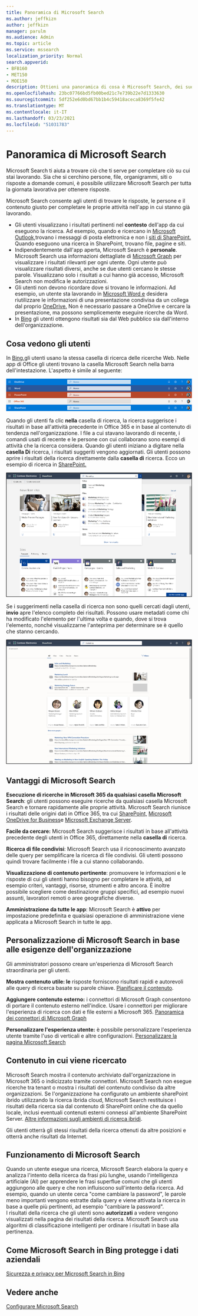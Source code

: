 ```yaml
---
title: Panoramica di Microsoft Search
ms.author: jeffkizn
author: jeffkizn
manager: parulm
ms.audience: Admin
ms.topic: article
ms.service: mssearch
localization_priority: Normal
search.appverid:
- BFB160
- MET150
- MOE150
description: Ottieni una panoramica di cosa è Microsoft Search, dei suoi vantaggi e delle app che supportano Microsoft Search.
ms.openlocfilehash: 23bc07766bd5fb00bed21c7e739b22e7d1333630
ms.sourcegitcommit: 5df252e6d0bd67bb1b4c59418aceca8369f5fe42
ms.translationtype: MT
ms.contentlocale: it-IT
ms.lasthandoff: 03/23/2021
ms.locfileid: "51031783"
---
```

# <a name="overview-of-microsoft-search"></a>Panoramica di Microsoft Search

Microsoft Search ti aiuta a trovare ciò che ti serve per completare ciò su cui stai lavorando. Sia che si cerchino persone, file, organigrammi, siti o risposte a domande comuni, è possibile utilizzare Microsoft Search per tutta la giornata lavorativa per ottenere risposte.

Microsoft Search consente agli utenti di trovare le risposte, le persone e il contenuto giusto per completare le proprie attività nell'app in cui stanno già lavorando.

- Gli utenti visualizzano i risultati pertinenti nel **contesto** dell'app da cui eseguono la ricerca. Ad esempio, quando e ricercano in [Microsoft Outlook,](https://www.microsoft.com/outlook)trovano i messaggi di posta elettronica e non i [siti di SharePoint.](http://sharepoint.com/) Quando eseguono una ricerca in SharePoint, trovano file, pagine e siti.
- Indipendentemente dall'app aperta, Microsoft Search è **personale**. Microsoft Search usa informazioni dettagliate di [Microsoft Graph](https://developer.microsoft.com/graph/) per visualizzare i risultati rilevanti per ogni utente. Ogni utente può visualizzare risultati diversi, anche se due utenti cercano le stesse parole. Visualizzano solo i risultati a cui hanno già accesso, Microsoft Search non modifica le autorizzazioni.
- Gli utenti non devono ricordare dove si trovano le informazioni. Ad esempio, un utente sta lavorando in [Microsoft Word e](https://products.office.com/word) desidera riutilizzare le informazioni di una presentazione condivisa da un collega dal proprio [OneDrive.](https://onedrive.live.com/about/) Non è necessario passare a OneDrive e cercare la presentazione, ma possono semplicemente eseguire ricerche da Word.
- In [Bing](https://bing.com) gli utenti ottengono risultati sia dal Web pubblico sia dall'interno dell'organizzazione.

## <a name="what-users-see"></a>Cosa vedono gli utenti

In [Bing,](https://bing.com)gli utenti usano la stessa casella di ricerca delle ricerche Web. Nelle app di Office gli utenti trovano la casella Microsoft Search nella barra dell'intestazione. L'aspetto è simile al seguente:

![Screenshot di finestre dell'app con la casella di Microsoft Search nella barra di intestazione](media/Headings_520.png)

Quando gli utenti fa clic **nella** casella di ricerca, la ricerca suggerisce i risultati in base all'attività precedente in Office 365 e in base al contenuto di tendenza nell'organizzazione. I file a cui stavano lavorando di recente, i comandi usati di recente e le persone con cui collaborano sono esempi di attività che la ricerca considera. Quando gli utenti iniziano a digitare nella **casella Di** ricerca, i risultati suggeriti vengono aggiornati. Gli utenti possono aprire i risultati della ricerca direttamente dalla **casella di** ricerca. Ecco un esempio di ricerca in [SharePoint.](http://sharepoint.com/)

![Screenshot della casella Microsoft Search con una query e i risultati suggeriti](media/SERP_text_520.png)

Se i suggerimenti nella casella di ricerca non sono quelli cercati dagli utenti, **invio** apre l'elenco completo dei risultati. Possono usare metadati come chi ha modificato l'elemento per l'ultima volta e quando, dove si trova l'elemento, nonché visualizzarne l'anteprima per determinare se è quello che stanno cercando.

![Screenshot della pagina dei risultati di Microsoft Search](media/search_box.png)

## <a name="benefits-of-microsoft-search"></a>Vantaggi di Microsoft Search

**Esecuzione di ricerche in Microsoft 365 da qualsiasi casella Microsoft Search**: gli utenti possono eseguire ricerche da qualsiasi casella Microsoft Search e tornare rapidamente alle proprie attività. Microsoft Search riunisce i risultati delle origini dati in Office 365, tra cui [SharePoint,](http://sharepoint.com/) [Microsoft OneDrive for Business](https://onedrive.live.com/about/business/)e [Microsoft Exchange Server](https://products.office.com/exchange/microsoft-exchange-server).

**Facile da cercare:** Microsoft Search suggerisce i risultati in base all'attività precedente degli utenti in Office 365, direttamente nella **casella di** ricerca.

**Ricerca di file condivisi**: Microsoft Search usa il riconoscimento avanzato delle query per semplificare la ricerca di file condivisi. Gli utenti possono quindi trovare facilmente i file a cui stanno collaborando.

**Visualizzazione di contenuto pertinente**: promuovere le informazioni e le risposte di cui gli utenti hanno bisogno per completare le attività, ad esempio criteri, vantaggi, risorse, strumenti e altro ancora. È inoltre possibile scegliere come destinazione gruppi specifici, ad esempio nuovi assunti, lavoratori remoti o aree geografiche diverse.

**Amministrazione da tutte le app**: Microsoft Search è **attivo** per impostazione predefinita e qualsiasi operazione di amministrazione viene applicata a Microsoft Search in tutte le app.

## <a name="tailoring-microsoft-search-to-your-organization"></a>Personalizzazione di Microsoft Search in base alle esigenze dell'organizzazione

Gli amministratori possono creare un'esperienza di Microsoft Search straordinaria per gli utenti.

**Mostra contenuto utile: le** risposte forniscono risultati rapidi e autorevoli alle query di ricerca basate su parole chiave. [Pianificare il contenuto](plan-your-content.md).

**Aggiungere contenuto esterno:** i connettori di Microsoft Graph consentono di portare il contenuto esterno nell'indice. Usare i connettori per migliorare l'esperienza di ricerca con dati e file esterni a Microsoft 365. [Panoramica dei connettori di Microsoft Graph](connectors-overview.md)

**Personalizzare l'esperienza utente:** è possibile personalizzare l'esperienza utente tramite l'uso di verticali e altre configurazioni. [Personalizzare la pagina Microsoft Search](customize-search-page.md)

## <a name="what-content-is-searched"></a>Contenuto in cui viene ricercato

Microsoft Search mostra il contenuto archiviato dall'organizzazione in Microsoft 365 o indicizzato tramite connettori. Microsoft Search non esegue ricerche tra tenant o mostra i risultati del contenuto condiviso da altre organizzazioni. Se l'organizzazione ha configurato un ambiente sharePoint ibrido utilizzando la ricerca ibrida cloud, Microsoft Search restituisce i risultati della ricerca sia dal contenuto di SharePoint online che da quello locale, inclusi eventuali contenuti esterni connessi all'ambiente SharePoint Server. [Altre informazioni sugli ambienti di ricerca ibridi](/sharepoint/hybrid/learn-about-cloud-hybrid-search-for-sharepoint).

Gli utenti otterrà gli stessi risultati della ricerca ottenuti da altre posizioni e otterrà anche risultati da Internet.

## <a name="how-microsoft-search-works"></a>Funzionamento di Microsoft Search

Quando un utente esegue una ricerca, Microsoft Search elabora la query e analizza l'intento della ricerca da frasi più lunghe, usando l'intelligenza artificiale (AI) per apprendere le frasi superflue comuni che gli utenti aggiungono alle query e che non influiscono sull'intento della ricerca. Ad esempio, quando un utente cerca "come cambiare la password", le parole meno importanti vengono estratte dalla query e viene attivata la ricerca in base a quelle più pertinenti, ad esempio "cambiare la password".  
I risultati della ricerca che gli utenti sono **autorizzati** a vedere vengono visualizzati nella pagina dei risultati della ricerca. Microsoft Search usa algoritmi di classificazione intelligenti per ordinare i risultati in base alla pertinenza.

## <a name="how-microsoft-search-in-bing-protects-your-company-data"></a>Come Microsoft Search in Bing protegge i dati aziendali

[Sicurezza e privacy per Microsoft Search in Bing](security-for-search.md)

## <a name="see-also"></a>Vedere anche

[Configurare Microsoft Search](setup-microsoft-search.md)